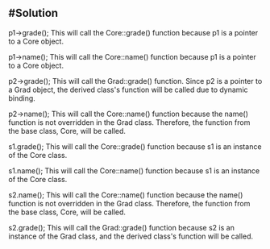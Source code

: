 #Solution
---
p1->grade();
This will call the Core::grade() function because p1 is a pointer to a Core object.

p1->name();
This will call the Core::name() function because p1 is a pointer to a Core object.

p2->grade();
This will call the Grad::grade() function. Since p2 is a pointer to a Grad object, the derived class's function will be called due to dynamic binding.

p2->name();
This will call the Core::name() function because the name() function is not overridden in the Grad class. Therefore, the function from the base class, Core, will be called.

s1.grade();
This will call the Core::grade() function because s1 is an instance of the Core class.

s1.name();
This will call the Core::name() function because s1 is an instance of the Core class.

s2.name();
This will call the Core::name() function because the name() function is not overridden in the Grad class. Therefore, the function from the base class, Core, will be called.

s2.grade();
This will call the Grad::grade() function because s2 is an instance of the Grad class, and the derived class's function will be called.